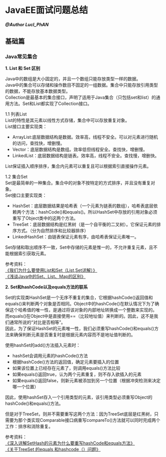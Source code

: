 # JavaEE面试问题总结

##### @Author LucI_PhAN

## 基础篇

### Java常见集合

**1. List 和 Set 区别**

Java中的数组是大小固定的，并且一个数组只能存放类型一样的数据。  
Java中的集合可以存储和操作数目不固定的一组数据。集合中只能存放引用类型的数据，不能存放基本数据类型。  
Collection是最基本的集合接口，声明了适用于Java集合（只包括set和list）的通用方法。Set和List都实现了Collection接口。

1.1 列表List  
List的特性是其元素以线性方式存储，集合中可以存放重复对象。  
List接口主要实现类：
- ArrayList:底层数据结构是数据。效率高，线程不安全。可以对元素进行随机的访问，查找快，增删慢。
- Vector：底层数据结构是数组。效率低但线程安全。查找快，增删慢。
- LinkedList：底层数据结构是链表。效率高，线程不安全。查找慢，增删快。

List保证插入顺序排序，集合内元素可以重复且可以根据索引直接操作元素。

1.2 集合Set  
Set是最简单的一种集合。集合中的对象不按特定的方式排序，并且没有重复对象。  
Set接口主要实现类：
- HashSet：底层数据结果是哈希表（一个元素为链表的数组），哈希表底层依赖两个方法：hashCode()和equals()。所以HashSet中存放的引用对象必须重写了Object类中的这两个方法。
- TreeSet：底层数据结构是红黑树（是一个自平衡的二叉树）。它保证元素的排序方式。（分为自然排序和比较器排序）
- LinkedHashSet：由链表保证元素有序，由哈希表保证元素唯一。

Set存储和取出顺序不一致，Set中存储的元素是惟一的，不允许重复元素，且不能根据索引获取元素。

参考资料：  
[《我们为什么要使用List和Set（List,Set详解）》](https://blog.csdn.net/qq_34149805/article/details/68943004)  
[《浅谈Java中的Set、List、Map的区别》](https://www.jianshu.com/p/7a8c2e895b5d)

**2. Set和hashCode以及equals方法的联系**

Set的实现类HashSet是一个无序不重复的集合，它根据hashCode()返回值和equals()来判断两个对象是否相同。Object中的hashCode()在默认情况下为了确保这个哈希值的唯一性，是通过将该对象的内部地址转换成一个整数来实现的。
而equals()在Object中是直接使用==（比较地址值）来判断的。因此，这不是我们通常所说的“对比是否相等”。  
因此，为了保证HashSet的元素唯一性，我们必须重写hashCode()和equals()方法来确保判断元素是否重复时是根据元素内容而不是地址值判断的。  

使用hashSet的add()方法插入元素时：
- hashSet会调用元素的hashCode()方法
- 根据hashCode()方法的返回值，确定元素要插入的位置
- 如果该位置上已经存在元素了，则调用equals()方法比较
- 如果equals()返回true，认为两个元素重复，则不存入欲插入的元素
- 如果equals()返回false，则新元素被添加到另一个位置（根据冲突检测来决定哪一个位置）

因此，使用hashSet存入一个引用类型的元素，该引用类型必须重写Object的hashCode()和equals()方法。

但是对于TreeSet，则并不需要重写这两个方法：因为TreeSet底层是红黑树，只需要为那个类实现Comparable接口病重写compareTo()方法就可以同时完成两个工作：排序和消除重复。

参考资料：  
[《深入详解SetHash的元素为什么要重写hashCode和equals方法》](https://www.2cto.com/kf/201706/648015.html)  
[《关于TreeSet 的equals 和hashcode（）问题》](https://bbs.csdn.net/topics/392043416)
